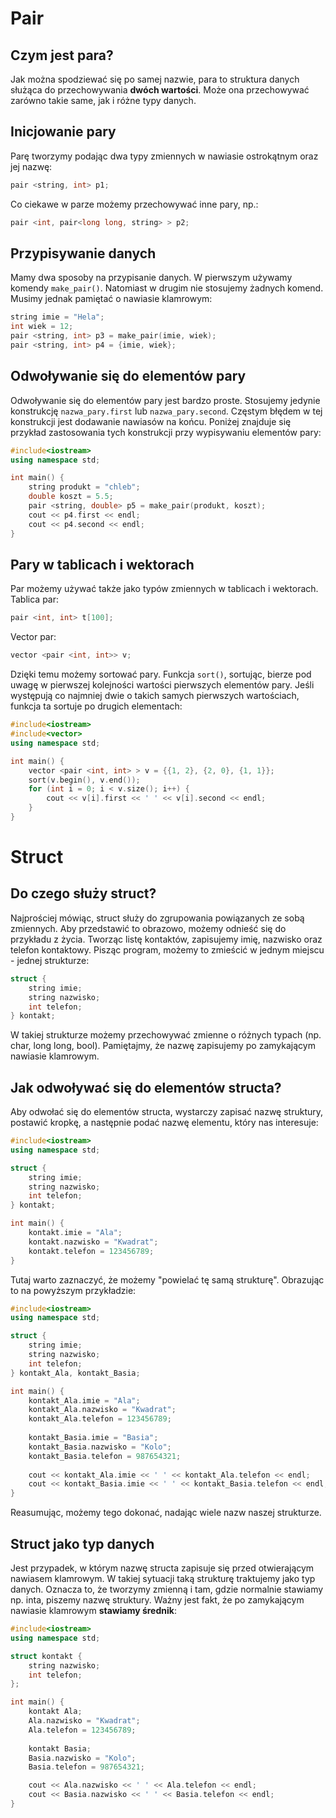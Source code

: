 # Pair
## Czym jest para? 
Jak można spodziewać się po samej nazwie, para to struktura danych służąca do przechowywania **dwóch wartości**. Może ona przechowywać zarówno takie same, jak i różne typy danych.

## Inicjowanie pary
Parę tworzymy podając dwa typy zmiennych w nawiasie ostrokątnym oraz jej nazwę:
```cpp
pair <string, int> p1;
```
Co ciekawe w parze możemy przechowywać inne pary, np.:
```cpp
pair <int, pair<long long, string> > p2;
```

## Przypisywanie danych
Mamy dwa sposoby na przypisanie danych. W pierwszym używamy komendy `make_pair()`. Natomiast w drugim nie stosujemy żadnych komend. Musimy jednak pamiętać o nawiasie klamrowym:
```cpp
string imie = "Hela";
int wiek = 12;
pair <string, int> p3 = make_pair(imie, wiek);
pair <string, int> p4 = {imie, wiek};
```

## Odwoływanie się do elementów pary
Odwoływanie się do elementów pary jest bardzo proste. Stosujemy jedynie konstrukcję `nazwa_pary.first` lub `nazwa_pary.second`. Częstym błędem w tej konstrukcji jest dodawanie nawiasów na końcu. Poniżej znajduje się przykład zastosowania tych konstrukcji przy wypisywaniu elementów pary:
```cpp
#include<iostream>
using namespace std;

int main() {
	string produkt = "chleb";
	double koszt = 5.5;
	pair <string, double> p5 = make_pair(produkt, koszt);
	cout << p4.first << endl;
	cout << p4.second << endl;
}
```
## Pary w tablicach i wektorach
Par możemy używać także jako typów zmiennych w tablicach i wektorach.
Tablica par:
```cpp
pair <int, int> t[100];
```
Vector par:
```cpp
vector <pair <int, int>> v;
```
Dzięki temu możemy sortować pary. Funkcja `sort()`, sortując, bierze pod uwagę w pierwszej kolejności wartości pierwszych elementów pary. Jeśli występują co najmniej dwie o takich samych pierwszych wartościach, funkcja ta sortuje po drugich elementach:
```cpp
#include<iostream>
#include<vector>
using namespace std;

int main() {
	vector <pair <int, int> > v = {{1, 2}, {2, 0}, {1, 1}};
	sort(v.begin(), v.end());
    for (int i = 0; i < v.size(); i++) {
        cout << v[i].first << ' ' << v[i].second << endl;
    }
}
```


# Struct

## Do czego służy struct?
Najprościej mówiąc, struct służy do zgrupowania powiązanych ze sobą zmiennych. Aby przedstawić to obrazowo, możemy odnieść się do przykładu z życia. Tworząc listę kontaktów, zapisujemy imię, nazwisko oraz telefon kontaktowy. Pisząc program, możemy to zmieścić w jednym miejscu - jednej strukturze:
```cpp
struct {
	string imie;
	string nazwisko;
	int telefon;
} kontakt;
```
W takiej strukturze możemy przechowywać zmienne o różnych typach (np. char, long long, bool). Pamiętajmy, że nazwę zapisujemy po zamykającym nawiasie klamrowym.

## Jak odwoływać się do elementów structa?
Aby odwołać się do elementów structa, wystarczy zapisać nazwę struktury, postawić kropkę, a następnie podać nazwę elementu, który nas interesuje:
```cpp
#include<iostream>
using namespace std;

struct {
	string imie;
	string nazwisko;
	int telefon;
} kontakt;

int main() {
	kontakt.imie = "Ala";
	kontakt.nazwisko = "Kwadrat";
	kontakt.telefon = 123456789;
}
```
Tutaj warto zaznaczyć, że możemy "powielać tę samą strukturę". Obrazując to na powyższym przykładzie:
```cpp
#include<iostream>
using namespace std;

struct {
	string imie;
	string nazwisko;
	int telefon;
} kontakt_Ala, kontakt_Basia;

int main() {
	kontakt_Ala.imie = "Ala";
	kontakt_Ala.nazwisko = "Kwadrat";
	kontakt_Ala.telefon = 123456789;
	
	kontakt_Basia.imie = "Basia";
	kontakt_Basia.nazwisko = "Kolo";
	kontakt_Basia.telefon = 987654321;
	
	cout << kontakt_Ala.imie << ' ' << kontakt_Ala.telefon << endl;
	cout << kontakt_Basia.imie << ' ' << kontakt_Basia.telefon << endl;
}
```
Reasumując, możemy tego dokonać, nadając wiele nazw naszej strukturze.

## Struct jako typ danych
Jest przypadek, w którym nazwę structa zapisuje się przed otwierającym nawiasem klamrowym. W takiej sytuacji taką strukturę traktujemy jako typ danych. Oznacza to, że tworzymy zmienną i tam, gdzie normalnie stawiamy np. inta, piszemy nazwę struktury. Ważny jest fakt, że po zamykającym nawiasie klamrowym **stawiamy średnik**:
```cpp
#include<iostream>
using namespace std;

struct kontakt {
	string nazwisko;
	int telefon;
};

int main() {
	kontakt Ala;
	Ala.nazwisko = "Kwadrat";
	Ala.telefon = 123456789;
	
	kontakt Basia;
	Basia.nazwisko = "Kolo";
	Basia.telefon = 987654321;

	cout << Ala.nazwisko << ' ' << Ala.telefon << endl;
	cout << Basia.nazwisko << ' ' << Basia.telefon << endl;
}
```